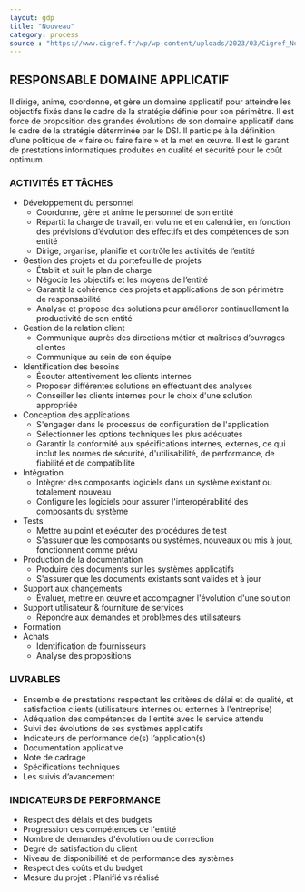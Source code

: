 ```yaml
---
layout: gdp
title: "Nouveau"
category: process
source : "https://www.cigref.fr/wp/wp-content/uploads/2023/03/Cigref_Nomenclature_des_profils_metiers_SI_complete_FR_2022v4.1.pdf"
---
```


## RESPONSABLE DOMAINE APPLICATIF

Il dirige, anime, coordonne, et gère un domaine applicatif pour atteindre les objectifs fixés dans le cadre de la stratégie définie pour son périmètre.
Il est force de proposition des grandes évolutions de son domaine applicatif dans le cadre de la stratégie déterminée par le DSI.
Il participe à la définition d’une politique de « faire ou faire faire » et la met en œuvre.
Il est le garant de prestations informatiques produites en qualité et sécurité pour le coût optimum.

### ACTIVITÉS ET TÂCHES

- Développement du personnel
  - Coordonne, gère et anime le personnel de son entité
  - Répartit la charge de travail, en volume et en calendrier, en fonction des prévisions d’évolution des effectifs et des compétences de son entité
  - Dirige, organise, planifie et contrôle les activités de l’entité
- Gestion des projets et du portefeuille de projets
  - Établit et suit le plan de charge
  - Négocie les objectifs et les moyens de l’entité
  - Garantit la cohérence des projets et applications de son périmètre de responsabilité
  - Analyse et propose des solutions pour améliorer continuellement la productivité de son entité
- Gestion de la relation client
  - Communique auprès des directions métier et maîtrises d’ouvrages clientes
  - Communique au sein de son équipe
- Identification des besoins
  - Écouter attentivement les clients internes
  - Proposer différentes solutions en effectuant des analyses
  - Conseiller les clients internes pour le choix d'une solution appropriée
- Conception des applications
  - S'engager dans le processus de configuration de l'application
  - Sélectionner les options techniques les plus adéquates
  - Garantir la conformité aux spécifications internes, externes, ce qui inclut les normes de sécurité, d'utilisabilité, de performance, de fiabilité et de compatibilité
- Intégration
  - Intègrer des composants logiciels dans un système existant ou totalement nouveau
  - Configure les logiciels pour assurer l'interopérabilité des composants du système
- Tests
  - Mettre au point et exécuter des procédures de test
  - S'assurer que les composants ou systèmes, nouveaux ou mis à jour, fonctionnent comme prévu
- Production de la documentation
  - Produire des documents sur les systèmes applicatifs
  - S'assurer que les documents existants sont valides et à jour
- Support aux changements
  - Évaluer, mettre en œuvre et accompagner l'évolution d'une solution
- Support utilisateur & fourniture de services
  - Répondre aux demandes et problèmes des utilisateurs
- Formation
- Achats
  - Identification de fournisseurs
  - Analyse des propositions

### LIVRABLES

- Ensemble de prestations respectant les critères de délai et de qualité, et satisfaction clients (utilisateurs internes ou externes à l'entreprise)
- Adéquation des compétences de l'entité avec le service attendu
- Suivi des évolutions de ses systèmes applicatifs
- Indicateurs de performance de(s) l’application(s)
- Documentation applicative
- Note de cadrage
- Spécifications techniques
- Les suivis d’avancement

### INDICATEURS DE PERFORMANCE

- Respect des délais et des budgets
- Progression des compétences de l'entité
- Nombre de demandes d'évolution ou de correction
- Degré de satisfaction du client
- Niveau de disponibilité et de performance des systèmes
- Respect des coûts et du budget
- Mesure du projet : Planifié vs réalisé



